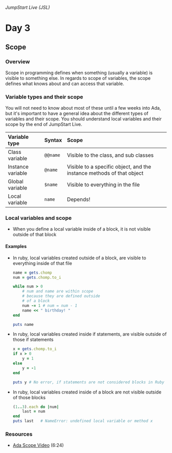 _JumpStart Live (JSL)_
# Day 3
## Scope

### Overview
Scope in programming defines when something (usually a variable) is visible to something else. In regards to scope of variables, the scope defines what knows about and can access that variable.

### Variable types and their scope
You will not need to know about most of these until a few weeks into Ada, but it's important to have a general idea about the different types of variables and their scope. You should understand local variables and their scope by the end of JumpStart Live.

| Variable type | Syntax | Scope |
| :--- | :--- | :--- |
| Class variable | `@@name` | Visible to the class, and sub classes |
| Instance variable | `@name` | Visible to a specific object, and the instance methods of that object |
| Global variable | `$name` | Visible to everything in the file |
| Local variable | `name`| Depends! |

### Local variables and scope
* When you define a local variable inside of a block, it is not visible outside of that block

#### Examples
* In ruby, local variables created outside of a block, are visible to everything inside of that file
	
	```ruby
	name = gets.chomp
	num = gets.chomp.to_i

	while num > 0
		# num and name are within scope
		# because they are defined outside
		# of a block
		num -= 1 # num = num - 1
		name << " birthday! "
	end

	puts name
	```

* In ruby, local variables created inside if statements, are visible outside of those if statements

	```ruby
	x = gets.chomp.to_i
	if x > 0
		y = 1
	else
		y = -1
	end
	
	puts y # No error, if statements are not considered blocks in Ruby
	```

* In ruby, local variables created inside of a block are not visible outside of those blocks

	```ruby
	(1..3).each do |num|
		last = num
	end
	puts last 	# NameError: undefined local variable or method x
	```

### Resources
* [Ada Scope Video](https://adaacademy.hosted.panopto.com/Panopto/Pages/Viewer.aspx?id=d9f0f22c-607a-4186-b5f3-1e62a055a317) (6:24)
